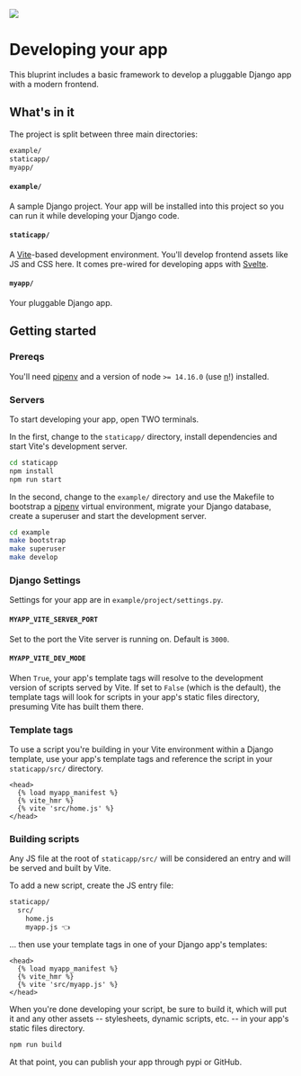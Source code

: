 ![](https://graphics.thomsonreuters.com/style-assets/images/logos/reuters-graphics-logo/svg/graphics-logo-color-dark.svg)

# Developing your app

This bluprint includes a basic framework to develop a pluggable Django app with a modern frontend.

## What's in it

The project is split between three main directories:

```bash
example/
staticapp/
myapp/
```

#### `example/`

A sample Django project. Your app will be installed into this project so you can run it while developing your Django code.

#### `staticapp/`

A [Vite](https://vitejs.dev/)-based development environment. You'll develop frontend assets like JS and CSS here. It comes pre-wired for developing apps with [Svelte](https://svelte.dev/).

#### `myapp/`

Your pluggable Django app.

## Getting started

### Prereqs

You'll need [pipenv](https://pipenv.pypa.io/en/latest/#install-pipenv-today) and a version of node `>= 14.16.0` (use [n](https://github.com/tj/n)!) installed.

### Servers

To start developing your app, open TWO terminals.

In the first, change to the `staticapp/` directory, install dependencies and start Vite's development server.

```bash
cd staticapp
npm install
npm run start
```

In the second, change to the `example/` directory and use the Makefile to bootstrap a [pipenv](https://pipenv.pypa.io/en/latest/) virtual environment, migrate your Django database, create a superuser and start the development server.

```bash
cd example
make bootstrap
make superuser
make develop
```

### Django Settings

Settings for your app are in `example/project/settings.py`.

#### `MYAPP_VITE_SERVER_PORT`

Set to the port the Vite server is running on. Default is `3000`.

#### `MYAPP_VITE_DEV_MODE`

When `True`, your app's template tags will resolve to the development version of scripts served by Vite. If set to `False` (which is the default), the template tags will look for scripts in your app's static files directory, presuming Vite has built them there.

### Template tags

To use a script you're building in your Vite environment within a Django template, use your app's template tags and reference the script in your `staticapp/src/` directory.

```jinja
<head>
  {% load myapp_manifest %}
  {% vite_hmr %}
  {% vite 'src/home.js' %}
</head>
```

### Building scripts

Any JS file at the root of `staticapp/src/` will be considered an entry and will be served and built by Vite.

To add a new script, create the JS entry file:

```bash
staticapp/
  src/
    home.js
    myapp.js 👈
```

... then use your template tags in one of your Django app's templates:

```jinja
<head>
  {% load myapp_manifest %}
  {% vite_hmr %}
  {% vite 'src/myapp.js' %}
</head>
```

When you're done developing your script, be sure to build it, which will put it and any other assets -- stylesheets, dynamic scripts, etc. -- in your app's static files directory.

```bash
npm run build
```

At that point, you can publish your app through pypi or GitHub.
